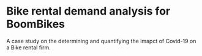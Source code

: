 # Bike rental demand analysis for BoomBikes
A case study on the determining and quantifying the imapct of Covid-19 on a Bike rental firm.
